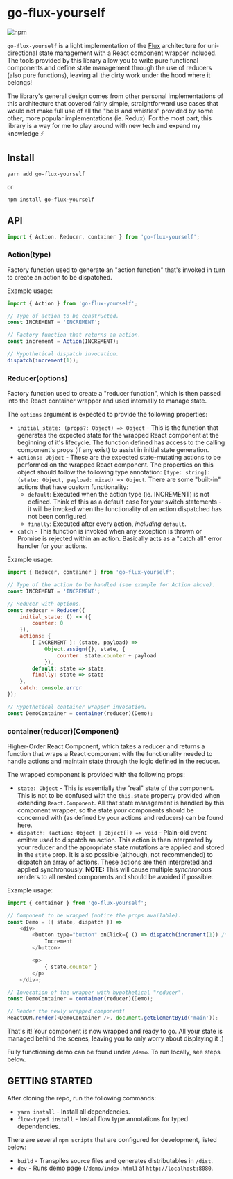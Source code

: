 # go-flux-yourself

[![npm](https://img.shields.io/npm/v/go-flux-yourself.svg?style=flat-square)](https://www.npmjs.com/package/go-flux-yourself)

`go-flux-yourself` is a light implementation of the [Flux](https://facebook.github.io/flux/) architecture for uni-directional state management with a React component wrapper included. The tools provided by this library allow you to write pure functional components and define state management through the use of reducers (also pure functions), leaving all the dirty work under the hood where it belongs!

The library's general design comes from other personal implementations of this architecture that covered fairly simple, straightforward use cases that would not make full use of all the "bells and whistles" provided by some other, more popular implementations (ie. Redux). For the most part, this library is a way for me to play around with new tech and expand my knowledge ⚡️

## Install

```
yarn add go-flux-yourself
```

or

```
npm install go-flux-yourself
```

## API

```js
import { Action, Reducer, container } from 'go-flux-yourself';
```

### Action(type)

Factory function used to generate an "action function" that's invoked in turn to create an action to be dispatched.

Example usage:

```js
import { Action } from 'go-flux-yourself';

// Type of action to be constructed.
const INCREMENT = 'INCREMENT';

// Factory function that returns an action.
const increment = Action(INCREMENT);

// Hypothetical dispatch invocation.
dispatch(increment(1));
```

### Reducer(options)

Factory function used to create a "reducer function", which is then passed into the React container wrapper and used internally to manage state.

The `options` argument is expected to provide the following properties:
* `initial_state: (props?: Object) => Object` - This is the function that generates the expected state for the wrapped React component at the beginning of it's lifecycle. The function defined has access to the calling component's props (if any exist) to assist in initial state generation.
* `actions: Object` - These are the expected state-mutating actions to be performed on the wrapped React component. The properties on this object should follow the following type annotation: `[type: string]: (state: Object, payload: mixed) => Object`. There are some "built-in" actions that have custom functionality:
    * `default`: Executed when the action type (ie. INCREMENT) is not defined. Think of this as a default case for your switch statements - it will be invoked when the functionality of an action dispatched has not been configured.
    * `finally`: Executed after every action, _including_ `default`.
* `catch` - This function is invoked when any exception is thrown or Promise is rejected within an action. Basically acts as a "catch all" error handler for your actions.

Example usage:

```js
import { Reducer, container } from 'go-flux-yourself';

// Type of the action to be handled (see example for Action above).
const INCREMENT = 'INCREMENT';

// Reducer with options.
const reducer = Reducer({
    initial_state: () => ({
        counter: 0
    }),
    actions: {
        [ INCREMENT ]: (state, payload) =>
            Object.assign({}, state, {
                counter: state.counter + payload
            }),
        default: state => state,
        finally: state => state
    },
    catch: console.error
});

// Hypothetical container wrapper invocation.
const DemoContainer = container(reducer)(Demo);
```

### container(reducer)(Component)

Higher-Order React Component, which takes a reducer and returns a function that wraps a React component with the functionality needed to handle actions and maintain state through the logic defined in the reducer.

The wrapped component is provided with the following props:
* `state: Object` - This is essentially the "real" state of the component. This is not to be confused with the `this.state` property provided when extending `React.Component`. All that state management is handled by this component wrapper, so the state _your_ components should be concerned with (as defined by your actions and reducers) can be found here.
* `dispatch: (action: Object | Object[]) => void` - Plain-old event emitter used to dispatch an action. This action is then interpreted by your reducer and the appropriate state mutations are applied and stored in the `state` prop. It is also possible (although, not recommended) to dispatch an array of actions. These actions are then interpreted and applied synchronously. **NOTE:** This will cause multiple _synchronous_ renders to all nested components and should be avoided if possible.

Example usage:

```js
import { container } from 'go-flux-yourself';

// Component to be wrapped (notice the props available).
const Demo = ({ state, dispatch }) =>
    <div>
        <button type="button" onClick={ () => dispatch(increment(1)) /* hypothetical "action" being dispatched */ }>
            Increment
        </button>

        <p>
            { state.counter }
        </p>
    </div>;

// Invocation of the wrapper with hypothetical "reducer".
const DemoContainer = container(reducer)(Demo);

// Render the newly wrapped component!
ReactDOM.render(<DemoContainer />, document.getElementById('main'));
```

That's it! Your component is now wrapped and ready to go. All your state is managed behind the scenes, leaving you to only worry about displaying it :)

Fully functioning demo can be found under `/demo`. To run locally, see steps below.

## GETTING STARTED

After cloning the repo, run the following commands:
* `yarn install` - Install all dependencies.
* `flow-typed install` - Install flow type annotations for typed dependencies.

There are several `npm scripts` that are configured for development, listed below:

* `build` - Transpiles source files and generates distributables in `/dist`.
* `dev` - Runs demo page (`/demo/index.html`) at `http://localhost:8080`.
